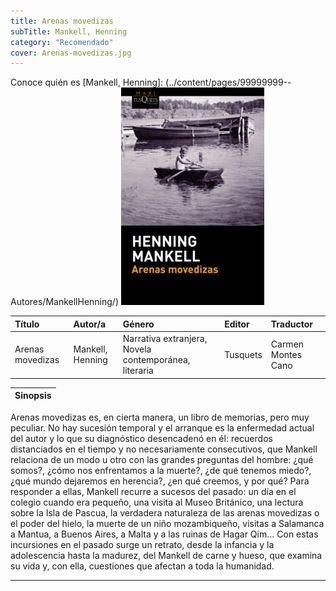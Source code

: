 ```yaml
---
title: Arenas movedizas
subTitle: Mankell, Henning
category: "Recomendado"
cover: Arenas-movedizas.jpg
---
```

Conoce quién es [Mankell, Henning]: (../content/pages/99999999--Autores/MankellHenning/)
!["Imagen no encontrada"](Arenas-movedizas.jpg)

|Título|Autor/a|Género|Editor|Traductor|
|:-----|:------|:-----|:-----|:--------|
|Arenas movedizas|Mankell, Henning|Narrativa extranjera, Novela contemporánea, literaria|Tusquets|Carmen Montes Cano|

|Sinopsis|
|--------|
Arenas movedizas es, en cierta manera, un libro de memorias, pero muy peculiar. No hay sucesión temporal y el arranque es la enfermedad actual del autor y lo que su diagnóstico desencadenó en él: recuerdos distanciados en el tiempo y no necesariamente consecutivos, que Mankell relaciona de un modo u otro con las grandes preguntas del hombre: ¿qué somos?, ¿cómo nos enfrentamos a la muerte?, ¿de qué tenemos miedo?, ¿qué mundo dejaremos en herencia?, ¿en qué creemos, y por qué? Para responder a ellas, Mankell recurre a sucesos del pasado: un día en el colegio cuando era pequeño, una visita al Museo Británico, una lectura sobre la Isla de Pascua, la verdadera naturaleza de las arenas movedizas o el poder del hielo, la muerte de un niño mozambiqueño, visitas a Salamanca a Mantua, a Buenos Aires, a Malta y a las ruinas de Hagar Qim... Con estas incursiones en el pasado surge un retrato, desde la infancia y la adolescencia hasta la madurez, del Mankell de carne y hueso, que examina su vida y, con ella, cuestiones que afectan a toda la humanidad.
***